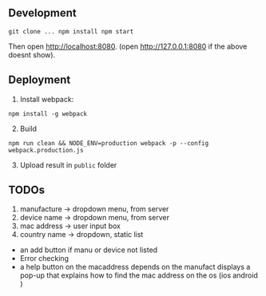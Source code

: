 ## Development

``
git clone ...
npm install
npm start
``

Then open [http://localhost:8080](http://localhost:8080).
(open http://127.0.0.1:8080 if the above doesnt show).

## Deployment

1. Install webpack:

``npm install -g webpack``

2. Build

``npm run clean && NODE_ENV=production webpack -p --config webpack.production.js``

3. Upload result in ``public`` folder

## TODOs

1. manufacture -> dropdown menu, from server
2. device name -> dropdown menu, from server
3. mac address -> user input box
4. country name -> dropdown, static list

- an add button if manu or device not listed 
- Error checking
- a help button on the macaddress depends on the manufact displays a pop-up that explains how to find the mac address on the os (ios android )

